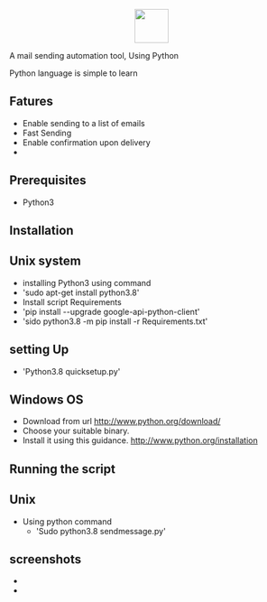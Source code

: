 <p align="center">
<img src="https://github.com/emailall/assets/logo.png" height="60"><br>

A mail sending automation tool, Using Python
</p>


Python language is simple to learn
## Fatures 
- Enable sending to a list of emails
- Fast Sending
- Enable confirmation upon delivery
-

## Prerequisites
 - Python3
 
## Installation

 ## Unix system
- installing Python3 using command
 - 'sudo apt-get install python3.8'
- Install script Requirements
 - 'pip install --upgrade google-api-python-client'
 - 'sido python3.8 -m pip install -r Requirements.txt'
  ## setting Up
   - 'Python3.8 quicksetup.py'
 ## Windows OS
- Download from url http://www.python.org/download/ 
- Choose your suitable binary.
- Install it using this guidance. http://www.python.org/installation




## Running the script
 ## Unix
   - Using python command
     - 'Sudo python3.8 sendmessage.py'

## screenshots
- <a href="https://github.com/emailall/Screenshots/firstTrial.png">
- <a href="https://github.com/emailall/Screenshots/confirmation.png">



